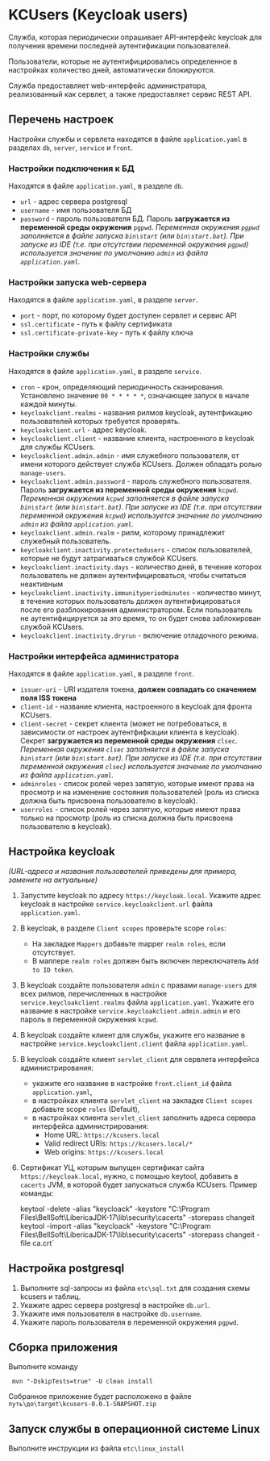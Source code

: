 # KCUsers (Keycloak users)
Служба, которая периодически опрашивает API-интерфейс keycloak для получения времени последней аутентификации пользователей.

Пользователи, которые не аутентифицировались определенное в настройках количество дней, автоматически блокируются.

Служба предоставляет web-интерфейс администратора, реализованный как сервлет, а также предоставляет сервис REST API.

## Перечень настроек
Настройки службы и сервлета находятся в файле `application.yaml` в разделах `db`, `server`, `service` и `front`.

### Настройки подключения к БД
Находятся в файле `application.yaml`, в разделе `db`.
* `url` - адрес сервера postgresql
* `username` - имя пользователя БД
* `password` - пароль пользователя БД. Пароль **загружается из переменной среды окружения** `pgpwd`.
_Переменная окружения `pgpwd` заполняется в файле запуска `bin\start` (или `bin\start.bat`).
При запуске из IDE (т.е. при отсутствии переменной окружения `pgpwd`) используется значение по умолчанию `admin` из файла `application.yaml`._

### Настройки запуска web-сервера
Находятся в файле `application.yaml`, в разделе `server`.
* `port` - порт, по которому будет доступен сервлет и сервис API
* `ssl.certificate` - путь к файлу сертификата
* `ssl.certificate-private-key` - путь к файлу ключа

### Настройки службы
Находятся в файле `application.yaml`, в разделе `service`.
* `cron` - крон, определяющий периодичность сканирования. Установлено значение `00 * * * * *`, означающее запуск в начале каждой минуты.
* `keycloakclient.realms` - названия рилмов keycloak, аутентфикацию пользователей которых требуется проверять.
* `keycloakclient.url` - адрес keycloak.
* `keycloakclient.client` - название клиента, настроенного в keycloak для службы KCUsers.
* `keycloakclient.admin.admin` - имя служебного пользователя, от имени которого действует служба KCUsers. Должен обладать ролью `manage-users`.
* `keycloakclient.admin.password` - пароль служебного пользователя. Пароль **загружается из переменной среды окружения** `kсpwd`.
_Переменная окружения `kсpwd` заполняется в файле запуска `bin\start` (или `bin\start.bat`).
При запуске из IDE (т.е. при отсутствии переменной окружения `kсpwd`) используется значение по умолчанию `admin` из файла `application.yaml`._
* `keycloakclient.admin.realm` - рилм, которому принадлежит служебный пользователь.
* `keycloakclient.inactivity.protectedusers` - список пользователей, которые не будут затрагиваться службой KCUsers.
* `keycloakclient.inactivity.days` - количество дней, в течение которох пользователь не должен аутентифицироваться, чтобы считаться неактивным 
* `keycloakclient.inactivity.immunityperiodminutes` - количество минут, в течение которых пользователь должен аутентифицироваться после его разблокирования администратором.
Если пользователь не аутентифицируется за это время, то он будет снова заблокирован службой KCUsers.
* `keycloakclient.inactivity.dryrun` - включение отладочного режима.

### Настройки интерфейса администратора
Находятся в файле `application.yaml`, в разделе `front`.
* `issuer-uri` - URI издателя токена, **должен совпадать со сначением поля ISS токена**
* `client-id` - название клиента, настроенного в keycloak для фронта KCUsers. 
* `client-secret` - секрет клиента (может не потребоваться, в зависимости от настроек аутентфифкации клиента в keycloak). Секрет **загружается из переменной среды окружения** `clsec`.
_Переменная окружения `clsec` заполняется в файле запуска `bin\start` (или `bin\start.bat`).
При запуске из IDE (т.е. при отсутствии переменной окружения `clsec`) используется значение по умолчанию из файла `application.yaml`._
* `adminroles` - список ролей через запятую, которые имеют права на просмотр и на изменение состояния пользователей (роль из списка должна быть присвоена пользователю в keycloak).
* `userroles` - список ролей через запятую, которые имеют права только на просмотр (роль из списка должна быть присвоена пользователю в keycloak).

## Настройка keycloak
_(URL-адреса и названия пользователей приведены для примера, замените на актуальные)_
1. Запустите keycloak по адресу `https://keycloak.local`. Укажите адрес keycloak в настройке `service.keycloakclient.url` файла `application.yaml`.
2. В keycloak, в разделе `Client scopes` проверьте scope `roles`:
   * На закладке `Mappers` добавьте mapper `realm roles`, если отсутствует.
   * В маппере `realm roles` должен быть включен переключатель `Add to ID token`.
3. В keycloak создайте пользователя `admin` с правами `manage-users` для всех рилмов, перечисленных в настройке `service.keycloakclient.realms` файла `application.yaml`.
Укажите его название в настройке `service.keycloakclient.admin.admin` и его пароль в переменной окружения `kсpwd`.
4. В keycloak создайте клиент для службы, укажите его название в настройке `service.keycloakclient.client` файла `application.yaml`.
5. В keycloak создайте клиент `servlet_client` для сервлета интерфейса администрирования:
   * укажите его название в настройке `front.client_id` файла `application.yaml`,
   * в настройках клиента `servlet_client` на закладке `Client scopes` добавьте scope `roles` (Default),
   * в настройках клиента `servlet_client` заполнить адреса сервера интерфейса администрирования:
     * Home URL: `https://kcusers.local`
     * Valid redirect URIs: `https://kcusers.local/*`
     * Web origins: `https://kcusers.local`
6. Сертификат УЦ, которым выпущен сертификат сайта `https://keycloak.local`, нужно, с помощью keytool, добавить в `cacerts` JVM, в которой будет запускаться служба KCUsers. Пример команды:


    keytool -delete -alias "keycloack" -keystore "C:\Program Files\BellSoft\LibericaJDK-17\lib\security\cacerts" -storepass changeit
    keytool -import -alias "keycloack" -keystore "C:\Program Files\BellSoft\LibericaJDK-17\lib\security\cacerts" -storepass changeit -file ca.crt`

## Настройка postgresql
1. Выполните sql-запросы из файла `etc\sql.txt` для создания схемы kcusers и таблиц.
2. Укажите адрес сервера postgresql в настройке `db.url`.
3. Укажите имя пользователя в настройке `db.username`.
4. Укажите пароль пользователя в переменной окружения `pgpwd`.

## Сборка приложения
Выполните команду 

     mvn "-DskipTests=true" -U clean install 

Собранное приложение будет расположено в файле `путь\до\target\kcusers-0.0.1-SNAPSHOT.zip`

## Запуск службы в операционной системе Linux
Выполните инструкции из файла `etc\linux_install`








